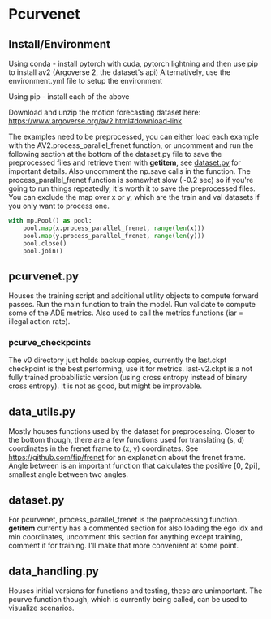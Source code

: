 # Pcurvenet
## Install/Environment
Using conda - install pytorch with cuda, pytorch lightning and then use pip to install av2 (Argoverse 2, the dataset's api)
Alternatively, use the environment.yml file to setup the environment

Using pip - install each of the above

Download and unzip the motion forecasting dataset here: https://www.argoverse.org/av2.html#download-link

The examples need to be preprocessed, you can either load each example with the AV2.process_parallel_frenet function, or uncomment and run the following section at the bottom of the dataset.py file to save the preprocessed files and retrieve them with __getitem__, see [dataset.py](#datasetpy) for important details. Also uncomment the np.save calls in the function. The process_parallel_frenet function is somewhat slow (~0.2 sec) so if you're going to run things repeatedly, it's worth it to save the preprocessed files. You can exclude the map over x or y, which are the train and val datasets if you only want to process one.

``` python
with mp.Pool() as pool:
    pool.map(x.process_parallel_frenet, range(len(x)))
    pool.map(y.process_parallel_frenet, range(len(y)))
    pool.close()
    pool.join()
```

## pcurvenet.py
Houses the training script and additional utility objects to compute forward passes. Run the main function to train the model. Run validate to compute some of the ADE metrics. Also used to call the metrics functions (iar = illegal action rate). 

### pcurve_checkpoints
The v0 directory just holds backup copies, currently the last.ckpt checkpoint is the best performing, use it for metrics. last-v2.ckpt is a not fully trained probabilistic version (using cross entropy instead of binary cross entropy). It is not as good, but might be improvable.

## data_utils.py
Mostly houses functions used by the dataset for preprocessing. Closer to the bottom though, there are a few functions used for translating (s, d) coordinates in the frenet frame to (x, y) coordinates. See https://github.com/fjp/frenet for an explanation about the frenet frame. Angle between is an important function that calculates the positive [0, 2pi], smallest angle between two angles. 

## dataset.py
For pcurvenet, process_parallel_frenet is the preprocessing function. __getitem__ currently has a commented section for also loading the ego idx and min coordinates, uncomment this section for anything except training, comment it for training. I'll make that more convenient at some point.

## data_handling.py
Houses initial versions for functions and testing, these are unimportant. The pcurve function though, which is currently being called, can be used to visualize scenarios. 

